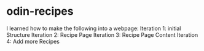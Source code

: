 # odin-recipes
I learned how to make the following into a webpage:
Iteration 1: initial Structure
Iteration 2: Recipe Page
Iteration 3: Recipe Page Content
Iteration 4: Add more Recipes